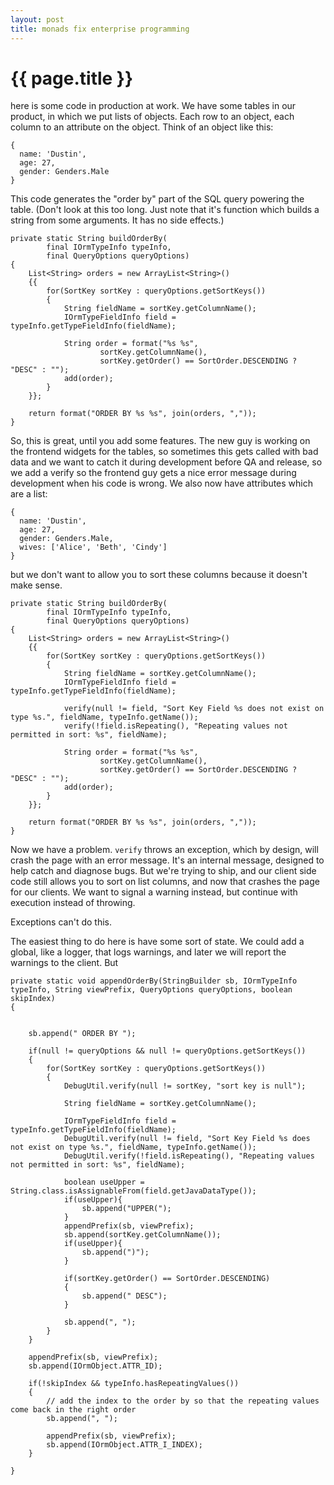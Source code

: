 ```yaml
---
layout: post
title: monads fix enterprise programming
---
```


# {{ page.title }}


here is some code in production at work. We have some tables in our product, in which we put lists of objects. Each row to an object, each column to an attribute on the object. Think of an object like this:

    {
      name: 'Dustin',
      age: 27,
      gender: Genders.Male
    }

This code generates the "order by" part of the SQL query powering the table. (Don't look at this too long. Just note that it's function which builds a string from some arguments. It has no side effects.)

    private static String buildOrderBy(
            final IOrmTypeInfo typeInfo,
            final QueryOptions queryOptions)
    {
        List<String> orders = new ArrayList<String>()
        {{
            for(SortKey sortKey : queryOptions.getSortKeys())
            {
                String fieldName = sortKey.getColumnName();
                IOrmTypeFieldInfo field = typeInfo.getTypeFieldInfo(fieldName);

                String order = format("%s %s",
                        sortKey.getColumnName(),
                        sortKey.getOrder() == SortOrder.DESCENDING ? "DESC" : "");
                add(order);
            }
        }};

        return format("ORDER BY %s %s", join(orders, ","));
    }

So, this is great, until you add some features. The new guy is working on the frontend widgets for the tables, so sometimes this gets called with bad data and we want to catch it during development before QA and release, so we add a verify so the frontend guy gets a nice error message during development when his code is wrong. We also now have attributes which are a list:

    {
      name: 'Dustin',
      age: 27,
      gender: Genders.Male,
      wives: ['Alice', 'Beth', 'Cindy']
    }

but we don't want to allow you to sort these columns because it doesn't make sense.

    private static String buildOrderBy(
            final IOrmTypeInfo typeInfo,
            final QueryOptions queryOptions)
    {
        List<String> orders = new ArrayList<String>()
        {{
            for(SortKey sortKey : queryOptions.getSortKeys())
            {
                String fieldName = sortKey.getColumnName();
                IOrmTypeFieldInfo field = typeInfo.getTypeFieldInfo(fieldName);

                verify(null != field, "Sort Key Field %s does not exist on type %s.", fieldName, typeInfo.getName());
                verify(!field.isRepeating(), "Repeating values not permitted in sort: %s", fieldName);

                String order = format("%s %s",
                        sortKey.getColumnName(),
                        sortKey.getOrder() == SortOrder.DESCENDING ? "DESC" : "");
                add(order);
            }
        }};

        return format("ORDER BY %s %s", join(orders, ","));
    }

Now we have a problem. `verify` throws an exception, which by design, will crash the page with an error message. It's an internal message, designed to help catch and diagnose bugs. But we're trying to ship, and our client side code still allows you to sort on list columns, and now that crashes the page for our clients. We want to signal a warning instead, but continue with execution instead of throwing.

Exceptions can't do this.

The easiest thing to do here is have some sort of state. We could add a global, like a logger, that logs warnings, and later we will report the warnings to the client. But



















    private static void appendOrderBy(StringBuilder sb, IOrmTypeInfo typeInfo, String viewPrefix, QueryOptions queryOptions, boolean skipIndex)
    {


        sb.append(" ORDER BY ");

        if(null != queryOptions && null != queryOptions.getSortKeys())
        {
            for(SortKey sortKey : queryOptions.getSortKeys())
            {
                DebugUtil.verify(null != sortKey, "sort key is null");

                String fieldName = sortKey.getColumnName();

                IOrmTypeFieldInfo field = typeInfo.getTypeFieldInfo(fieldName);
                DebugUtil.verify(null != field, "Sort Key Field %s does not exist on type %s.", fieldName, typeInfo.getName());
                DebugUtil.verify(!field.isRepeating(), "Repeating values not permitted in sort: %s", fieldName);

                boolean useUpper = String.class.isAssignableFrom(field.getJavaDataType());
                if(useUpper){
                    sb.append("UPPER(");
                }
                appendPrefix(sb, viewPrefix);
                sb.append(sortKey.getColumnName());
                if(useUpper){
                    sb.append(")");
                }

                if(sortKey.getOrder() == SortOrder.DESCENDING)
                {
                    sb.append(" DESC");
                }

                sb.append(", ");
            }
        }

        appendPrefix(sb, viewPrefix);
        sb.append(IOrmObject.ATTR_ID);

        if(!skipIndex && typeInfo.hasRepeatingValues())
        {
            // add the index to the order by so that the repeating values come back in the right order
            sb.append(", ");

            appendPrefix(sb, viewPrefix);
            sb.append(IOrmObject.ATTR_I_INDEX);
        }

    }
